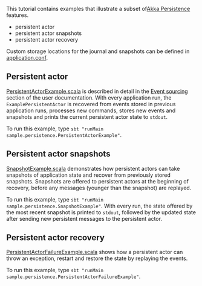 This tutorial contains examples that illustrate a subset of[Akka Persistence](http://doc.akka.io/docs/akka/2.5-M2/scala/persistence.html) features.

- persistent actor
- persistent actor snapshots
- persistent actor recovery

Custom storage locations for the journal and snapshots can be defined in [application.conf](src/main/resources/application.conf).

## Persistent actor

[PersistentActorExample.scala](src/main/scala/sample/persistence/PersistentActorExample.scala) is described in detail in the [Event sourcing](http://doc.akka.io/docs/akka/2.5-M2/scala/persistence.html#event-sourcing) section of the user documentation. With every application run, the `ExamplePersistentActor` is recovered from events stored in previous application runs, processes new commands, stores new events and snapshots and prints the current persistent actor state to `stdout`.

To run this example, type `sbt "runMain sample.persistence.PersistentActorExample"`.

## Persistent actor snapshots

[SnapshotExample.scala](src/main/scala/sample/persistence/SnapshotExample.scala) demonstrates how persistent actors can take snapshots of application state and recover from previously stored snapshots. Snapshots are offered to persistent actors at the beginning of recovery, before any messages (younger than the snapshot) are replayed.

To run this example, type `sbt "runMain sample.persistence.SnapshotExample"`. With every run, the state offered by the most recent snapshot is printed to `stdout`, followed by the updated state after sending new persistent messages to the persistent actor.

## Persistent actor recovery

[PersistentActorFailureExample.scala](src/main/scala/sample/persistence/PersistentActorFailureExample.scala) shows how a persistent actor can throw an exception, restart and restore the state by replaying the events.

To run this example, type `sbt "runMain sample.persistence.PersistentActorFailureExample"`.
